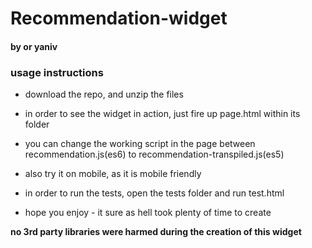 # Recommendation-widget

#### by or yaniv

### usage instructions

* download the repo, and unzip the files

* in order to see the widget in action, just fire up page.html within its folder

* you can change the working script in the page between recommendation.js(es6) to recommendation-transpiled.js(es5)

* also try it on mobile, as it is mobile friendly

* in order to run the tests, open the tests folder and run test.html

* hope you enjoy - it sure as hell took plenty of time to create


__no 3rd party libraries were harmed during the creation of this widget__


  





